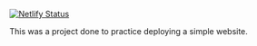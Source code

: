 [![Netlify Status](https://api.netlify.com/api/v1/badges/a987c313-75cf-40a7-a403-6ff09ebb479f/deploy-status)](https://app.netlify.com/sites/jacobtucker/deploys)

This was a project done to practice deploying a simple website.